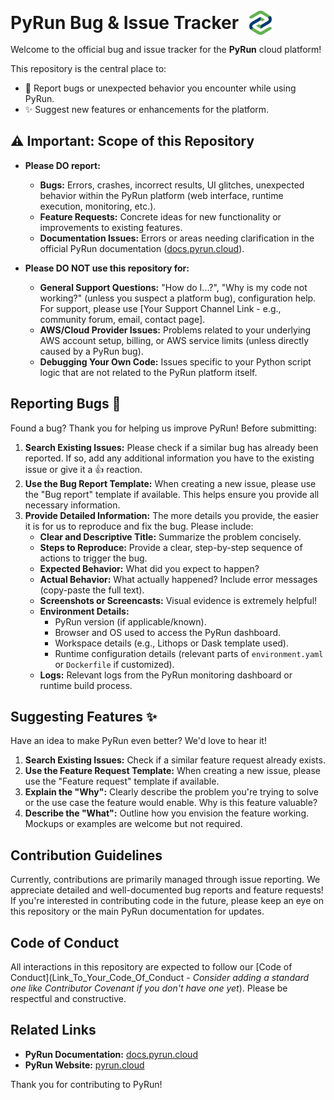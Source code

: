 <h1 style="display: flex; align-items: center; margin: 0;">
  PyRun Bug & Issue Tracker
  <img src="PyRun_Logo.png" alt="PyRun Logo" style="height: 40px; margin-left: 15px;">
</h1>

Welcome to the official bug and issue tracker for the **PyRun** cloud platform!

This repository is the central place to:

*   🐛 Report bugs or unexpected behavior you encounter while using PyRun.
*   ✨ Suggest new features or enhancements for the platform.

## ⚠️ Important: Scope of this Repository

*   **Please DO report:**
    *   **Bugs:** Errors, crashes, incorrect results, UI glitches, unexpected behavior within the PyRun platform (web interface, runtime execution, monitoring, etc.).
    *   **Feature Requests:** Concrete ideas for new functionality or improvements to existing features.
    *   **Documentation Issues:** Errors or areas needing clarification in the official PyRun documentation ([docs.pyrun.cloud](https://docs.pyrun.cloud)).

*   **Please DO NOT use this repository for:**
    *   **General Support Questions:** "How do I...?", "Why is my code not working?" (unless you suspect a platform bug), configuration help. For support, please use [Your Support Channel Link - e.g., community forum, email, contact page].
    *   **AWS/Cloud Provider Issues:** Problems related to your underlying AWS account setup, billing, or AWS service limits (unless directly caused by a PyRun bug).
    *   **Debugging Your Own Code:** Issues specific to your Python script logic that are not related to the PyRun platform itself.

## Reporting Bugs 🐛

Found a bug? Thank you for helping us improve PyRun! Before submitting:

1.  **Search Existing Issues:** Please check if a similar bug has already been reported. If so, add any additional information you have to the existing issue or give it a 👍 reaction.
2.  **Use the Bug Report Template:** When creating a new issue, please use the "Bug report" template if available. This helps ensure you provide all necessary information.
3.  **Provide Detailed Information:** The more details you provide, the easier it is for us to reproduce and fix the bug. Please include:
    *   **Clear and Descriptive Title:** Summarize the problem concisely.
    *   **Steps to Reproduce:** Provide a clear, step-by-step sequence of actions to trigger the bug.
    *   **Expected Behavior:** What did you expect to happen?
    *   **Actual Behavior:** What actually happened? Include error messages (copy-paste the full text).
    *   **Screenshots or Screencasts:** Visual evidence is extremely helpful!
    *   **Environment Details:**
        *   PyRun version (if applicable/known).
        *   Browser and OS used to access the PyRun dashboard.
        *   Workspace details (e.g., Lithops or Dask template used).
        *   Runtime configuration details (relevant parts of `environment.yaml` or `Dockerfile` if customized).
    *   **Logs:** Relevant logs from the PyRun monitoring dashboard or runtime build process.

## Suggesting Features ✨

Have an idea to make PyRun even better? We'd love to hear it!

1.  **Search Existing Issues:** Check if a similar feature request already exists.
2.  **Use the Feature Request Template:** When creating a new issue, please use the "Feature request" template if available.
3.  **Explain the "Why":** Clearly describe the problem you're trying to solve or the use case the feature would enable. Why is this feature valuable?
4.  **Describe the "What":** Outline how you envision the feature working. Mockups or examples are welcome but not required.

## Contribution Guidelines

Currently, contributions are primarily managed through issue reporting. We appreciate detailed and well-documented bug reports and feature requests! If you're interested in contributing code in the future, please keep an eye on this repository or the main PyRun documentation for updates.

## Code of Conduct

All interactions in this repository are expected to follow our [Code of Conduct](Link_To_Your_Code_Of_Conduct - *Consider adding a standard one like Contributor Covenant if you don't have one yet*). Please be respectful and constructive.

## Related Links

*   **PyRun Documentation:** [docs.pyrun.cloud](https://docs.pyrun.cloud)
*   **PyRun Website:** [pyrun.cloud](https://pyrun.cloud)

Thank you for contributing to PyRun!